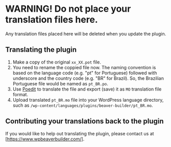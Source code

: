 # WARNING! Do not place your translation files here.

Any translation files placed here will be deleted when you update the plugin.

## Translating the plugin

1. Make a copy of the original `xx_XX.pot` file.
2. You need to rename the coppied file now. The naming convention is based on the language code (e.g. "pt" for Portuguese) followed with underscore and the country code (e.g. "BR" for Brazil). So, the Brazilian Portuguese file would be named as `pt_BR.po`.
3. Use [Poedit](http://www.poedit.net/) to translate the file and export (save) it as `MO` translation file format.
4. Upload translated `pt_BR.mo` file into your WordPress language directory, such as `/wp-content/languages/plugins/beaver-builder/pt_BR.mo`.

## Contributing your translations back to the plugin

If you would like to help out translating the plugin, please contact us at [https://www.wpbeaverbuilder.com/].